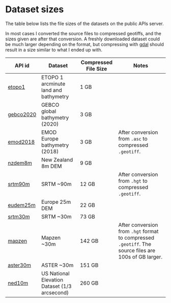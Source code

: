 # Dataset sizes

The table below lists the file sizes of the datasets on the public APIs server.

In most cases I converted the source files to compressed geotiffs, and the sizes given are after that conversion. A freshly downloaded dataset could be much larger depending on the format, but compressing with [gdal](https://gdal.org/programs/gdal_translate.html) should result in a size similar to what I ended up with.





<table>
	<thead>
		<tr>
			<th>API id</th>
			<th>Dataset</th>
			<th>Compressed File Size</th>
			<th>Notes</th>
		</tr>
	</thead>
	<tbody>
		<tr>
			<td><a href="/datasets/etopo1/">etopo1</a></td>
			<td>ETOPO 1 arcminute land and bathymetry</td>
			<td>1&nbsp;GB</td>
			<td></td>
		</tr>
		<tr>
			<td><a href="/datasets/gebco2020/">gebco2020</a></td>
			<td>GEBCO global bathymetry (2020)</td>
			<td>3&nbsp;GB</td>
			<td></td>
		</tr>
		<tr>
			<td><a href="/datasets/emod2018/">emod2018</a></td>
			<td>EMOD Europe bathymetry (2018)</td>
			<td>3&nbsp;GB</td>
			<td>After conversion from <code>.asc</code> to compressed <code>.geotiff</code>.</td>
		</tr>
		<tr>
			<td><a href="/datasets/nzdem/">nzdem8m</a></td>
			<td>New Zealand 8m DEM</td>
			<td>9&nbsp;GB</td>
			<td></td>
		</tr>
		<tr>
			<td><a href="/datasets/srtm/">srtm90m</a></td>
			<td>SRTM ~90m</td>
			<td>12&nbsp;GB</td>
			<td>After conversion from <code>.hgt</code> to compressed <code>.geotiff</code>.</td>
		<tr>
			<td><a href="/datasets/eudem/">eudem25m</a></td>
			<td>Europe 25m DEM</td>
			<td>22&nbsp;GB</td>
			<td></td>
		</tr>
		<tr>
			<td><a href="/datasets/srtm/">srtm30m</a></td>
			<td>SRTM ~30m</td>
			<td>73&nbsp;GB</td>
			<td></td>
		</tr>
		<tr>
			<td><a href="/datasets/mapzen/">mapzen</a></td>
			<td>Mapzen ~30m</td>
			<td>142&nbsp;GB</td>
			<td>After conversion from <code>.hgt</code> format to compressed <code>.geotiff</code>. The source files are 100s of GB larger.</td>
		</tr>
		<tr>
			<td><a href="/datasets/aster/">aster30m</a></td>
			<td>ASTER ~30m</td>
			<td>151&nbsp;GB</td>
			<td></td>
		</tr>
		</tr>
		<tr>
			<td><a href="/datasets/ned/">ned10m</a></td>
			<td>US National Elevation Dataset (1/3 arcsecond)</td>
			<td>260&nbsp;GB</td>
			<td></td>
		</tr>
	</tbody>
</table>
